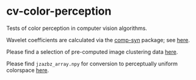 # cv-color-perception
Tests of color perception in computer vision algorithms.

Wavelet coefficients are calculated via the [comp-syn](https://github.com/comp-syn/comp-syn) package; see [here](https://github.com/comp-syn/comp-syn/blob/master/compsyn/texture.py).

Please find a selection of pre-computed image clustering data [here](https://drive.google.com/drive/folders/1-y_qfxGJXFipD0q_LQVlK-1VaS3l2Tgn?usp=sharing).

Please find `jzazbz_array.npy` for conversion to perceptually uniform colorspace [here](https://drive.google.com/file/d/1wspjIBzzvO-ZQbiQs3jgN4UETMxTVD2c/view).
